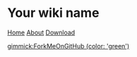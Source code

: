 # Your wiki name

[Home](index.md)
[About](about.md)
[Download](download.md)

[gimmick:ForkMeOnGitHub (color: 'green')](http://www.github.com/Dynalon/mdwiki)
